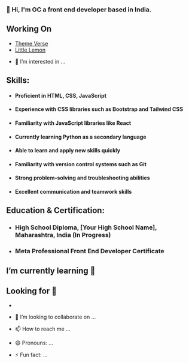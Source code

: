 ### 👋 Hi,  I'm OC a front end developer based in India.

## Working On 
<ul> 
   <li><a href="https://github.com/Gitstar-OC/Theme-Verse"> Theme Verse </a> </li>
  <li><a href="https://github.com/Gitstar-OC/Little-Lemon-Coursera"> Little Lemon  </a></li>
</ul>

- 👀 I’m interested in ...

## Skills:
- #### Proficient in HTML, CSS, JavaScript
- #### Experience with CSS libraries such as Bootstrap and Tailwind CSS
- #### Familiarity with JavaScript libraries like React
- #### Currently learning Python as a secondary language
- #### Able to learn and apply new skills quickly
- #### Familiarity with version control systems such as Git
- #### Strong problem-solving and troubleshooting abilities
- #### Excellent communication and teamwork skills

## Education & Certification:
- ### High School Diploma, [Your High School Name], Maharashtra, India (In Progress)

- ### Meta Professional Front End Developer Certificate


##  I’m currently learning 🌱


## Looking for 👀
- 

- 💞️ I’m looking to collaborate on ...
- 📫 How to reach me ...
- 😄 Pronouns: ...
- ⚡ Fun fact: ...

<!---
Gitstar-OC/Gitstar-OC is a ✨ special ✨ repository because its `README.md` (this file) appears on your GitHub profile.
You can click the Preview link to take a look at your changes.
--->
